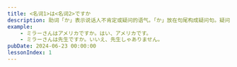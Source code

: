 ```yaml
---
title: <名词1>は<名词2>ですか
description: 助词「か」表示说话人不肯定或疑问的语气。「か」放在句尾构成疑问句。疑问句句尾的语调一般用升调。询问陈述的内容是否正确的疑问句，句子的语序不变，在句尾加上助词「か」构成疑问句，这是询问陈述的内容是否正确時使用的疑向句。肯定回答要先説「はい」。否定回答時则先説「いいえ」。
example:
    - ミラーさんはアメリカですか。はい、アメリカです。
    - ミラーさんは先生ですか。いいえ、先生しゃありません。
pubDate: 2024-06-23 00:00:00
lessonIndex: 1
---
```

